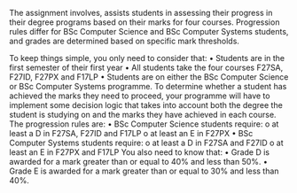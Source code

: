 The assignment involves, assists students in assessing their progress in their degree programs based on their marks for four courses.
Progression rules differ for BSc Computer Science and BSc Computer Systems students, and grades are determined based on specific mark thresholds.

To keep things simple, you only need to consider that:
• Students are in the first semester of their first year
• All students take the four courses F27SA, F27ID, F27PX and F17LP
• Students are on either the BSc Computer Science or BSc Computer Systems programme.
To determine whether a student has achieved the marks they need to proceed, your programme
will have to implement some decision logic that takes into account both the degree the student is
studying on and the marks they have achieved in each course. The progression rules are:
• BSc Computer Science students require:
o at least a D in F27SA, F27ID and F17LP
o at least an E in F27PX
• BSc Computer Systems students require:
o at least a D in F27SA and F27ID
o at least an E in F27PX and F17LP
You also need to know that:
• Grade D is awarded for a mark greater than or equal to 40% and less than 50%.
• Grade E is awarded for a mark greater than or equal to 30% and less than 40%.
